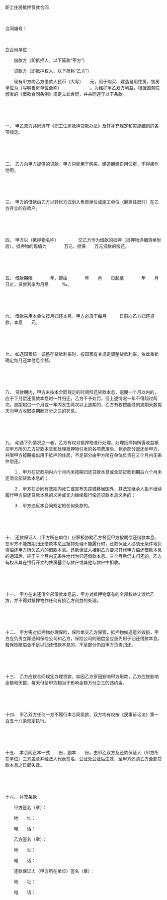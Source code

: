 



职工住房抵押贷款合同



 

　　　　　　　　　　　　　　　　　　　　　　　　


 合同编号：
 
　　

立合同单位：

　　借款方（即抵押人，以下简称“甲方”）

　　贷款方（即抵押权人，以下简称“乙方”）

　　现有甲方向乙方借款人民币（大写）　　元，用于购买、建造自用住房。售房单位为（写明售房单位全称）　　　　　　　。为维护甲乙双方利益，根据国务院颁发的《借款合同条例》规定立此合同，并共同遵守以下条款。

　　

　　

一、
甲乙双方共同遵守《职工住房抵押贷款办法》及其补充规定和实施细则的各项规定。

　　

　　

二、
乙方向甲方提供的贷款，甲方只能用于购买、建造翻建自用住房，不得挪作他用。

　　

　　

三、
甲方的借款由乙方以转帐方式划入售房单位或施工单位（翻建住房时）在乙方开立的存款户。

　　

　　

四、
甲方以（抵押物名称）　　　　　交乙方作为借款的抵押（抵押物详细清单附后）。抵押物的现值为　　　　万元，担保　　万元贷款的偿还。

　　

　　

五、
借款期限　　　　年，即由　　　　年　　月　　日起至　　　　年　　月　　日止。贷款利率为月息　　　‰。

　　

　　

六、
借款采用本金法按月归还本息，甲方必须于每月　　　日前向乙方归还贷款，本息　　元。

　　

　　

七、
如遇国家统一调整存贷款利率时，按国家有关规定调整贷款利率，依此重新确定每月还本付息金额。

　　

　　

八、
贷款期内，甲方未按本合同规定的时间偿还贷款本息，逾期一个月以内的，应于下月偿还贷款本息时一并归还，乙方不予处罚，但上述情况一年不得超过两次。逾期超过一个月或一年内发生两次以上逾期的，乙方有权按超过的逾期天数每天向甲方收取逾期额万分之三的罚息。

　　

　　

九、
如遇下列情况之一者，乙方有权对抵押物进行处理。处理抵押物所得收益抵扣甲方所欠乙方贷款本息和处理抵押物引发的各项费用后，剩余部分退还给甲方，并限甲方按期搬出用于抵押的住房，不足部分由甲方所在单位负责在三个月内无条件偿还。

　　１．甲方在贷款期内六个月内未按期归还贷款本息或全部贷款到期后六个月未还清全部贷款本息的；

　　２．甲方在合同有效期内死亡或宣布失踪或移居国外，其法定继承人拒不继续履行甲方偿还贷款本息的义务或无力继续履行偿还贷款本息义务的；

　　３．甲方违反本合同规定的任何条款的。

　　

　　

十、
还款保证人（甲方所在单位）应积极协助乙方督促甲方按期偿还借款本息。在甲方不能按期归还借款本息且抵押处理不能履行时，还款保证人必须无条件地负责偿还甲方所欠乙方的借款本息。还款保证人接到乙方要求其代甲方偿还借款本息的通知后，应于三个月内无条件地代为归还借款本息。三个月后仍未归还的，乙方有权从其在银行开立的住房基金存款户或其他存款户中扣收。

　　

　　

十一、
甲方在未还清全部借款本息前，甲方对抵押物享有的全部权益让渡给乙方，并不得对抵押物作任何有损乙方利益的处理。

　　

　　

十二、
甲方需对抵押物办理保险，保险单交乙方保管，抵押物如遇意外毁损，甲方应负责立即通知保险公司和乙方，保险公司的赔偿金应首先用于归还借款本息。若保险赔偿金不足以归还借款本息的，不足部分仍由甲方负责归还。

　　

　　

十三、
乙方应按合同规定办理贷款，如因乙方原因影响甲方用款，乙方应按影响金额和天数，每天付给甲方相当于影响金额万分之三的违约金。

　　

　　

十四、
甲乙双方任何一方不履行本合同条款，双方均有权按《民事诉讼法》第一百五十八条规定执行。

　　

　　

十五、
本合同正本一式　　份，副本　　份，由甲乙双方及还款保证人（甲方所在单位）三方盖章并经法人代表签名、公证处公证后生效，至甲方还清乙方全部贷款本息之日起失效。

　　

　　

十六、
补充条款：　　

　　甲方签名（章）：

　　地　　址：

　　电　　话：　　

　　乙方签名（章）：

　　地　　址：

　　电　　话：　　

　　还款保证人（甲方所在单位）签名（章）：

　　地　　址：

　　电　　话：